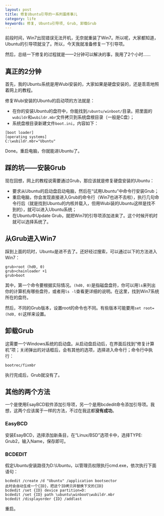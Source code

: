 ```yaml
---
layout: post
title: 修复Ubuntu引导的一系列蛋疼事儿
category: life
keywords: 修复, Ubuntu引导项, Grub, 卸载Grub
---
```


前段时间，Win7出现错误无法开机，无奈就重装了Win7。所以呢，大家都知道，Ubuntu的引导项就没了。所以，今天我就准备修复一下引导项。

然后，总结一下修复的过程就是——2分钟可以解决的事，我用了2个小时……

## 真正的2分钟

首先，我的Ubuntu系统是用Wubi安装的，大家如果是硬盘安装的，还是乖乖地照着网上的教程。

修复Wubi安装的Ubuntu的启动项的方法就是：

- 在你的安装Ubuntu的盘符中，你能找到``/ubuntu/winboot/``目录。把里面的``wubildr``和``wubildr.mbr``文件拷贝到系统盘根目录（一般是C盘）；
- 系统盘根目录新建文件``boot.ini``，内容如下：

```
[boot loader]
[operating systems]
C:\wubildr.mbr="Ubuntu"
```

Done。重启电脑，你就能进Ubuntu了。

## 踩的坑——安装Grub

现在回想，网上的教程说需要通过Grub，那应该就是修复硬盘安装的Ubuntu：

- 要求从Ubuntu的启动盘启动电脑，然后在“试用Ubuntu”中命令行安装Grub；
- 重启电脑，你会发现直接进入Grub的命令行（Win7也进不去啦），执行几句命令行后（就是找到Ubuntu的内核并载入，但用Wubi装的Ubuntu这样是找不到的），就可以进入Ubuntu系统；
- 在Ubuntu中Update Grub，就把Win7的引导项添加进来了。这个时候开机时就可以选择系统了。

## 从Grub进入Win7

踩到上面的坑时，Ubuntu是进不去了。还好经过搜索，可以通过以下的方法进入Win7：

```
grub>root (hd0, 0)
grub>chainloader +1
grub>boot
```

其中，第一个命令要根据实际情况。``(hd0, 0)``是指磁盘盘符，你可以用``ls``来列出你的计算机有哪些盘符，或者用``ls -l``查看更详细的说明。在这里，找到Win7系统所在的盘符。

然后，不同的Grub版本，设置root的命令也不同。有些版本可能要用``set root=(hd0, 0)``这样来设置。

## 卸载Grub

这需要一个Windows系统的启动盘。从启动盘启动后，在界面后找到“修复计算机”项；关闭弹出的对话框后，会有其他的选项，选择进入命令行；命令行中执行：

```
bootrec/fixmbr
```

执行完成后，Grub就没有了。

## 其他的两个方法

一个是使用EsayBCD软件添加引导项，另一个是用bcdedit命令添加引导项。我想，这两个应该属于一样的方法，不过在我这都**没有成功**。

### EasyBCD

安装EsayBCD，选择添加新条目，在“Linux/BSD”选项卡中，选择TYPE: Grub2，输入Name，保存即可。

### BCDEDIT

假定Ubuntu安装路径为D:\Ubuntu，以管理员权限执行cmd.exe，依次执行下面语句：

```
bcdedit /create /d "Ubuntu" /application bootsector
此时会自动生成一个{ID}，把这个ID拷贝并替换下文的{ID}
bcdedit /set {ID} device partition=D:
bcdedit /set {ID} path \ubuntu\winboot\wubildr.mbr
bcdedit /displayorder {ID} /addlast
```

重启。
